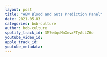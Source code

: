 ```yaml
---
layout: post
title: "AEW Blood and Guts Prediction Panel"
date: 2021-05-03
categories: bob-culture
author: bob-culture
spotify_track_id: 3M7w4qoMnXmvxFTyAcLZ6o
youtube_video_id: 
apple_track_id: 
youtube_metadata: 
---
```

